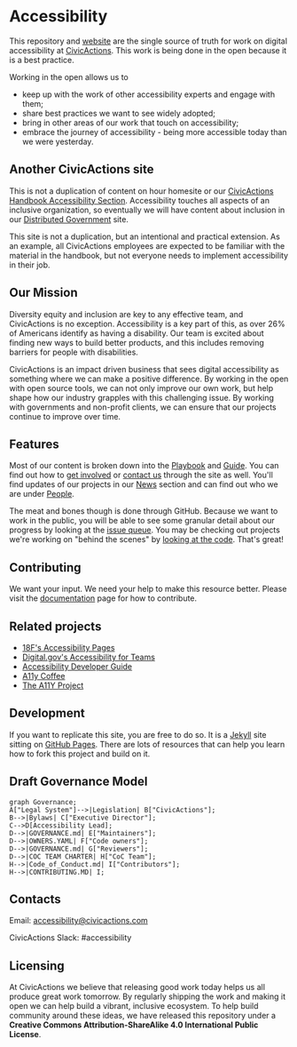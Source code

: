 # Accessibility

This repository and [website](https://accessibility.civicactions.com/) are the single source of truth for work on digital accessibility at [CivicActions](https://civicactions.com/). This work is being done in the open because it is a best practice. 

Working in the open allows us to  
* keep up with the work of other accessibility experts and engage with them;
* share best practices we want to see widely adopted;
* bring in other areas of our work that touch on accessibility;
* embrace the journey of accessibility - being more accessible today than we were yesterday. 


## Another CivicActions site

This is not a duplication of content on hour homesite or our [CivicActions Handbook Accessibility Section](https://handbook.civicactions.com/en/latest/060-engineering/accessibility/#accessibility). Accessibility touches all aspects of an inclusive organization, so eventually we will have content about inclusion in our [Distributed Government](https://distributedgov.com/) site. 

This site is not a duplication, but an intentional and practical extension. As an example, all CivicActions employees are expected to be familiar with the material in the handbook, but not everyone needs to implement accessibility in their job.  


## Our Mission

Diversity equity and inclusion are key to any effective team, and CivicActions is no exception. Accessibility is a key part of this, as over 26% of Americans identify as having a disability. Our team is excited about finding new ways to build better products, and this includes removing barriers for people with disabilities. 

CivicActions is an impact driven business that sees digital accessibility as something where we can make a positive difference. By working in the open with open source tools, we can not only improve our own work, but help shape how our industry grapples with this challenging issue. By working with governments and non-profit clients, we can ensure that our projects continue to improve over time. 


## Features ##

Most of our content is broken down into the [Playbook](https://accessibility.civicactions.com/playbook) and [Guide](https://accessibility.civicactions.com/guide). You can find out how to [get involved](https://accessibility.civicactions.com/join) or [contact us](https://accessibility.civicactions.com/contact) through the site as well.  You'll find updates of our projects in our [News](https://accessibility.civicactions.com/news/) section and can find out who we are under [People](https://accessibility.civicactions.com/people).

The meat and bones though is done through GitHub. Because we want to work in the public, you will be able to see some granular detail about our progress by looking at the [issue queue](https://github.com/CivicActions/accessibility/issues). You may be checking out projects we're working on "behind the scenes" by [looking at the code](https://github.com/CivicActions/accessibility). That's great! 


## Contributing 

We want your input. We need your help to make this resource better. Please visit the [documentation](docs/documentation.md) page for how to contribute. 


## Related projects

* [18F's Accessibility Pages](https://github.com/18F/accessibility)
* [Digital.gov's Accessibility for Teams](https://github.com/GSA/accessibility-for-teams)
* [Accessibility Developer Guide](https://github.com/Access4all/adg/)
* [A11y Coffee](https://github.com/amberleyromo/a11y-coffee)
* [The A11Y Project](https://github.com/a11yproject/a11yproject.com)


## Development

If you want to replicate this site, you are free to do so. It is a [Jekyll](https://jekyllrb.com/) site sitting on [GitHub Pages](https://pages.github.com/). There are lots of resources that can help you learn how to fork this project and build on it. 

## Draft Governance Model

```mermaid
graph Governance;
A["Legal System"]-->|Legislation| B["CivicActions"];
B-->|Bylaws| C["Executive Director"];
C-->D[Accessibility Lead];
D-->|GOVERNANCE.md| E["Maintainers"];
D-->|OWNERS.YAML| F["Code owners"];
D-->|GOVERNANCE.md| G["Reviewers"];
D-->|COC TEAM CHARTER| H["CoC Team"];
H-->|Code_of_Conduct.md| I["Contributors"];
H-->|CONTRIBUTING.MD| I;
```

## Contacts

Email: accessibility@civicactions.com

CivicActions Slack: #accessibility


## Licensing

At CivicActions we believe that releasing good work today helps us all produce great work tomorrow. By regularly shipping the work and making it open we can help build a vibrant, inclusive ecosystem. To help build community around these ideas, we have released this repository under a **Creative Commons Attribution-ShareAlike 4.0 International Public License**.
